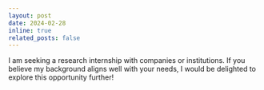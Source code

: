 ```yaml
---
layout: post
date: 2024-02-28
inline: true
related_posts: false
---
```


I am seeking a research internship with companies or institutions. If you believe my background aligns well with your needs, I would be delighted to explore this opportunity further!
